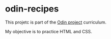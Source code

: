 # odin-recipes

This projetc is part of the [Odin project](https://www.theodinproject.com/) curriculum.

My objective is to practice HTML and CSS.

